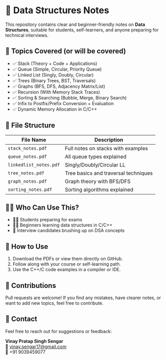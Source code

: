 # 📘 Data Structures Notes

This repository contains clear and beginner-friendly notes on **Data Structures**, suitable for students, self-learners, and anyone preparing for technical interviews.

## 📂 Topics Covered (or will be covered)

- ✅ Stack (Theory + Code + Applications)
- ✅ Queue (Simple, Circular, Priority Queue)
- ✅ Linked List (Singly, Doubly, Circular)
- ✅ Trees (Binary Trees, BST, Traversals)
- ✅ Graphs (BFS, DFS, Adjacency Matrix/List)
- ✅ Recursion (With Memory Stack Traces)
- ✅ Sorting & Searching (Bubble, Merge, Binary Search)
- ✅ Infix to Postfix/Prefix Conversion + Evaluation
- ✅ Dynamic Memory Allocation in C/C++

## 📎 File Structure

| File Name              | Description                          |
|------------------------|--------------------------------------|
| `stack_notes.pdf`      | Full notes on stacks with examples   |
| `queue_notes.pdf`      | All queue types explained            |
| `linkedlist_notes.pdf` | Singly/Doubly/Circular LL            |
| `tree_notes.pdf`       | Tree basics and traversal techniques |
| `graph_notes.pdf`      | Graph theory with BFS/DFS            |
| `sorting_notes.pdf`    | Sorting algorithms explained         |

## 👨‍🏫 Who Can Use This?

- 🧑‍🎓 Students preparing for exams
- 👨‍💻 Beginners learning data structures in C/C++
- 🧠 Interview candidates brushing up on DSA concepts

## 🚀 How to Use

1. Download the PDFs or view them directly on GitHub.
2. Follow along with your course or self-learning path.
3. Use the C++/C code examples in a compiler or IDE.

## 🤝 Contributions

Pull requests are welcome! If you find any mistakes, have clearer notes, or want to add new topics, feel free to contribute.

## 📩 Contact

Feel free to reach out for suggestions or feedback:

**Vinay Pratap Singh Sengar**  
📧 vinay.sengar17@gmail.com  
📱 +91 9039459077

